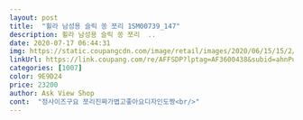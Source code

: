 ```yaml
---
layout: post 
title:  "휠라 남성용 슬릭 쏭 쪼리 1SM00739_147" 
description: 휠라 남성용 슬릭 쏭 쪼리  ..
date: 2020-07-17 06:44:31 
img: https://static.coupangcdn.com/image/retail/images/2020/06/15/15/2/0a7b6e7e-fc69-4955-b13e-d73fdb158057.jpg 
linkUrl: https://link.coupang.com/re/AFFSDP?lptag=AF3600438&subid=ahnPublicAsk&pageKey=1736364193&itemId=2955551743&vendorItemId=70895555552&traceid=V0-113-8aaafc549829e031 
categories: [1007] 
color: 9E9D24 
price: 23200 
author: Ask View Shop 
cont:  "정사이즈구요 쪼리진짜가볍고좋아요디자인도짱<br/>" 
---
```

